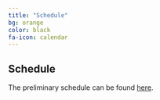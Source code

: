 ```yaml
---
title: "Schedule"
bg: orange
color: black
fa-icon: calendar
---
```


## Schedule

The preliminary schedule can be found <a href="schedule">here</a>.